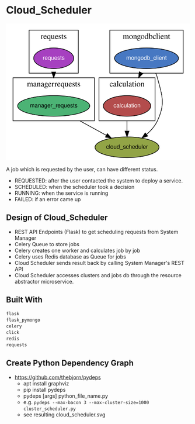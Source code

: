 # Cloud_Scheduler

<img src="cloud_scheduler.svg">


A job which is requested by the user, can have different status.

- REQUESTED: after the user contacted the system to deploy a service.
- SCHEDULED: when the scheduler took a decision
- RUNNING: when the service is running
- FAILED: if an error came up


## Design of Cloud_Scheduler

- REST API Endpoints (Flask) to get scheduling requests from System Manager
- Celery Queue to store jobs
- Celery creates one worker and calculates job by job
- Celery uses Redis database as Queue for jobs
- Cloud Scheduler sends result back by calling System Manager's REST API
- Cloud Scheduler accesses clusters and jobs db through the resource abstractor microservice.


## Built With

```Python
flask
flask_pymongo
celery
click
redis
requests
```

## Create Python Dependency Graph

- https://github.com/thebjorn/pydeps
    - apt install graphviz
    - pip install pydeps
    - pydeps [args] python_file_name.py
    - e.g. `pydeps --max-bacon 3 --max-cluster-size=1000 cluster_scheduler.py`
    - see resulting cloud_scheduler.svg